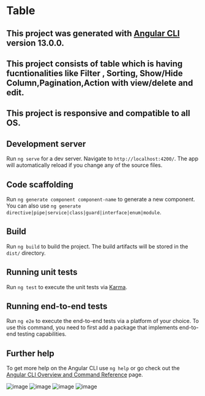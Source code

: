 # Table

 ## This project was generated with [Angular CLI](https://github.com/angular/angular-cli) version 13.0.0.
 ## This project consists of table which is having fucntionalities like Filter , Sorting, Show/Hide Column,Pagination,Action with view/delete and edit.
 ## This project is responsive and compatible to all OS.

## Development server

Run `ng serve` for a dev server. Navigate to `http://localhost:4200/`. The app will automatically reload if you change any of the source files.

## Code scaffolding

Run `ng generate component component-name` to generate a new component. You can also use `ng generate directive|pipe|service|class|guard|interface|enum|module`.

## Build

Run `ng build` to build the project. The build artifacts will be stored in the `dist/` directory.

## Running unit tests

Run `ng test` to execute the unit tests via [Karma](https://karma-runner.github.io).

## Running end-to-end tests

Run `ng e2e` to execute the end-to-end tests via a platform of your choice. To use this command, you need to first add a package that implements end-to-end testing capabilities.

## Further help

To get more help on the Angular CLI use `ng help` or go check out the [Angular CLI Overview and Command Reference](https://angular.io/cli) page.

![image](https://user-images.githubusercontent.com/79650900/227464665-ab8ec3bb-559c-483b-ae85-87a46a0e05ff.png)
![image](https://user-images.githubusercontent.com/79650900/227464721-8e642765-54a3-478f-b7d8-451cfa2e765b.png)
![image](https://user-images.githubusercontent.com/79650900/227464852-0e38a9ce-89e3-4dc8-b02e-3d03525a767a.png)
![image](https://user-images.githubusercontent.com/79650900/227464943-5ae0587b-30a7-4cbb-8c57-e96e06eb77e1.png)
